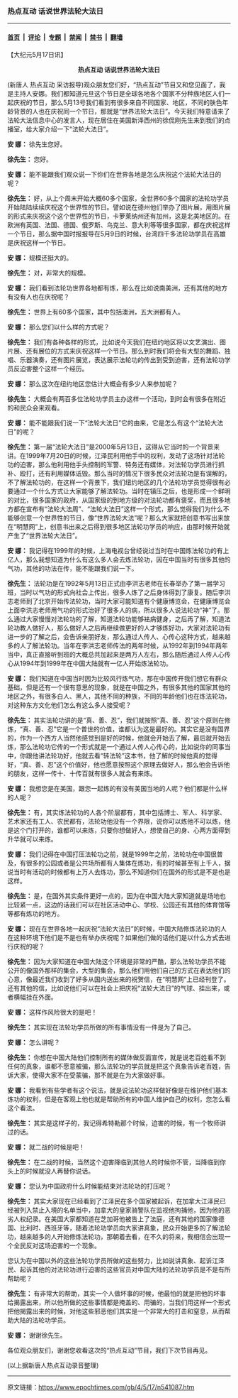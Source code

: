 ### 热点互动  话说世界法轮大法日

---

#### [首页](../../../..?n541087) &nbsp;|&nbsp; [评论](../../../../../epoch-comment?n541087) &nbsp;|&nbsp; [专题](../../../../../epoch-special?n541087) &nbsp;|&nbsp; [禁闻](../../../../../epoch-news?n541087) &nbsp;|&nbsp; [禁书](../../../../../books?n541087) &nbsp;|&nbsp; [翻墙](https://github.com/gfw-breaker/nogfw/blob/master/README.md?n541087)


<div class="post_content" id="artbody" itemprop="articleBody">
 <!-- article content begin -->
 <p>
  【大纪元5月17日讯】
  <br/>
  <b>
   <center>
    <ok href="https://www.epochtimes.com/gb/tag/%E7%83%AD%E7%82%B9%E4%BA%92%E5%8A%A8.html">
     热点互动
    </ok>
    话说世界法轮大法日
   </center>
  </b>
 </p>
 <p>
  (新唐人
  <ok href="https://www.epochtimes.com/gb/tag/%E7%83%AD%E7%82%B9%E4%BA%92%E5%8A%A8.html">
   热点互动
  </ok>
  采访报导)观众朋友您们好，“热点互动”节目又和您见面了，我是主持人安娜。我们都知道元旦这个节日是全球各地各个国家不分种族地区人们一起庆祝的节日，那么5月13号我们看到有很多来自不同国家、地区，不同的肤色年龄背景的人也在庆祝同一个节日，那就是“世界法轮大法日”。今天我们特意请来了法轮大法信息中心的发言人，现在居住在美国新泽西州的徐侃刚先生来到我们的点播室，给大家介绍一下“法轮大法日”。
 </p>
 <p>
  <b>
   安  娜：
  </b>
  徐先生您好。
 </p>
 <p>
  <b>
   徐先生：
  </b>
  您好。
 </p>
 <p>
  <b>
   安  娜：
  </b>
  能不能跟我们观众说一下你们在世界各地是怎么庆祝这个法轮大法日的呢？
 </p>
 <p>
  <b>
   徐先生：
  </b>
  好，从上个周末开始大概60多个国家，全世界60多个国家的法轮功学员开始陆陆续续庆祝这个世界性的节日。譬如说在德州他们举办了图片展，用图片展的形式来庆祝这个这个世界性的节日，卡萝莱纳州还有加州，这是北美地区的。在欧洲有英国、法国、德国、俄罗斯、乌克兰、意大利等等很多国家，都在庆祝这样一个节日，那么据中国时报报导在5月9日的时候，台湾四千多法轮功学员在高雄是庆祝这样一个节日。
 </p>
 <p>
  <b>
   安  娜：
  </b>
  规模还挺大的。
 </p>
 <p>
  <b>
   徐先生：
  </b>
  对，非常大的规模。
 </p>
 <p>
  <b>
   安  娜：
  </b>
  我们看到法轮功世界各地都有炼，那么在比如说南美洲，还有其他的地方有没有人也在庆祝呢？
 </p>
 <p>
  <b>
   徐先生：
  </b>
  世界上有60多个国家，其中包括澳洲，五大洲都有人。
 </p>
 <p>
  <b>
   安  娜：
  </b>
  那么您们以什么样的方式呢？
 </p>
 <p>
  <b>
   徐先生：
  </b>
  我们有各种各样的形式，比如说今天我们在纽约地区将以文艺演出、图片展、还有展位的方式来庆祝这样一个节日。那么到时我们将会有大型的舞蹈、独唱、乐器演奏，还有图片展览，表达展示法轮功的传出到受到迫害，还有法轮功学员反迫害整个这样一个经历。
 </p>
 <p>
  <b>
   安  娜：
  </b>
  那么这次在纽约地区您估计大概会有多少人来参加呢？
 </p>
 <p>
  <b>
   徐先生：
  </b>
  大概会有两百多位法轮功学员主办这样一个活动，到时会有很多在附近的和民众会来观看。
 </p>
 <p>
  <b>
   安  娜：
  </b>
  能不能跟我们说一下“法轮大法日”它的由来，它是怎么有这个“法轮大法日”的呢？
 </p>
 <p>
  <b>
   徐先生：
  </b>
  第一届“法轮大法日”是2000年5月13日，这得从它当时的一个背景来讲。在1999年7月20日的时候，江泽民利用他手中的权利，发动了这场针对法轮功的迫害，那么他利用他手头控制的军警、特务还有媒体，对法轮功学员进行抓补、殴打，还有利用媒体诋毁。那么当时的情况下很多民众对法轮功是有误解的，不了解法轮功的，在这样一个背景下，我们纽约地区的几个法轮功学员觉得很有必要通过一个什么方式让大家能够了解法轮功。当时在镇压之后，也是形成一个鲜明的对比，很多国家的政府，从国家级的到地方级的对法轮功都有褒奖，而且很多地方都在宣布有“法轮大法周”、“法轮大法日”这样一个形式，那么觉得我们为什么不能够创意一个世界性的节日，像“世界法轮大法”呢？那么大家就把创意书写出来放在“明慧网”上，创意书出来之后得到很多地区法轮功学员的响应，由那时候开始就产生了“世界法轮大法日”。
 </p>
 <p>
  <b>
   安  娜：
  </b>
  我记得在1999年的时候，上海电视台曾经说过当时在中国炼法轮功的有上亿人，那么我想知道为什么有这么多人会去炼法轮功，因在中国当时有很多其他的气功，其他的功法在传，能不能跟我们说一下。
 </p>
 <p>
  <b>
   徐先生：
  </b>
  法轮功是在1992年5月13日正式由李洪志老师在长春举办了第一届学习班，当时以气功的形式向社会上传出，很多人炼了之后身体得到了康复。随后李洪志老师到了北京开始传法轮功，当时大家可能知道有个健康博览会，在健康博览会上面李洪志老师用气功的形式治好了很多人的病，所以很多人说法轮功“神”了。那么通过大家慢慢对法轮功的了解，知道法轮功能够袪病健身，之后再了解，知道法轮功教人做好人，那么做好人之后再继续做更好的人才够炼好功，大家对法轮功有进一步的了解之后，会告诉亲朋好友，那么通过人传人、心传心这种方式，越来越多的人了解法轮功。当年在李洪志老师传法的两年时候，从1992年到1994年两年当中，真正直接听到班的大概总共加起来是两万人左右，那么随后通过人传人心传心从1994年到1999年在中国大陆就有一亿人开始炼法轮功。
 </p>
 <p>
  <b>
   安  娜：
  </b>
  我们知道在中国当时因为比较风行炼气功，那在中国传开我们想它有群众基础，但是还有一个很有意思的现象，就是在中国之外，有很多其他的国家其他的地区之外，有很多白人、黑人，其他不同的种族，不同的年龄他们也在炼法轮功，对这种东方文化他们怎么有这么多人接受呢？
 </p>
 <p>
  <b>
   徐先生：
  </b>
  其实法轮功讲的是“真、善、忍”，我们就按照“真、善、忍”这个原则在修炼，“真、善、忍”它是一个普世的价值，谁都认为这是最好的。其实它是没有国界的，作为一个西方人当然他感觉到是好的时候，他就会开始去了解，最后就开始去炼，那么法轮功它传的一个形式就是一个通过人传人心传心的，比如说你的同事当中，你跟他讲法轮功好，他就去看“转法轮”这本书，他了解的时候他真的觉得好，“真、善、忍”这个价值好，他也愿意按照这个原理去做好人，那么他会告诉他的朋友，这样一传十、十传百就有很多人就会有来炼。
 </p>
 <p>
  <b>
   安  娜：
  </b>
  我想您是在美国，跟您一起炼的有没有美国当地的人呢？他们都是什么样的人呢？
 </p>
 <p>
  <b>
   徐先生：
  </b>
  有，其实炼法轮功的人各个阶层都有，其中包括博士、军人、科学家、艺术家还有工人、农民都有，法轮功他没有一个界限，说你可以炼他不可以炼，他是这个门打开的，谁都可以来炼，只要你想做好人，想使自己的身、心两方面得到升华就可以来炼。
 </p>
 <p>
  <b>
   安  娜：
  </b>
  我们记得在中国打压法轮功之前，就是1999年之前，法轮功在中国很普及，有很多的公园或者是公共场所都有人集体在炼功，有的时候甚至有上千人，据说当时有活动的时候都有上万人去炼功，那么不知道你们在国外的形式是不是也是这样。
 </p>
 <p>
  <b>
   徐先生：
  </b>
  是，在国外其实条件更好一点的，因为在中国大陆大家知道就是场地也比较紧一点，这边的话我们可以在社区活动中心、学校、公园还有其他的体育馆等等都有炼功的地方。
 </p>
 <p>
  <b>
   安  娜：
  </b>
  现在在世界各地一起庆祝“法轮大法日”的时候，中国大陆修炼法轮功的人在这种环境下他们是不是也有举办庆祝呢？如果他们做的话他们是以什么方式去进行庆祝的呢？
 </p>
 <p>
  <b>
   徐先生：
  </b>
  因为大家知道在中国大陆这个环境是非常的严酷，那么法轮功学员不能公开的像国外那样的集会，大型的集会，那么他们用他们自己的方式在表达他们的心意，像最近我们收到了好多从国内送出来的祝贺信，在“明慧网”上已经刊登了。还有其他的信，比如说他们可以在社会上把庆祝“法轮大法日”的气球、挂出来，或者横幅挂在外面。
 </p>
 <p>
  <b>
   安  娜：
  </b>
  这样作风险很大的是吧！
 </p>
 <p>
  <b>
   徐先生：
  </b>
  其实现在法轮功学员所做的所有事情没有一件是为了自己。
 </p>
 <p>
  <b>
   安  娜：
  </b>
  怎么讲呢？
 </p>
 <p>
  <b>
   徐先生：
  </b>
  你想在中国大陆他们控制所有的媒体做反面宣传，就是说老百姓看不到任何的真象，谁都不愿意被骗，那么法轮功的学员就是把这个真象告诉老百姓，告诉大家，使得大家不在受蒙骗，那不就是在为大家做好事。
 </p>
 <p>
  <b>
   安  娜：
  </b>
  我看到有些学者有这个说法，就是说法轮功这样做好像是在维护他们基本炼功的权利，但是在客观上他也就是帮助所有的中国人维护自己的权利，您怎么看这个看法。
 </p>
 <p>
  <b>
   徐先生：
  </b>
  其实是这样子的，我记得希特勒那个时候，迫害的时候，有一个牧师讲过的话。
 </p>
 <p>
  <b>
   安  娜：
  </b>
  就二战的时候是吧！
 </p>
 <p>
  <b>
   徐先生：
  </b>
  在二战的时候，当然这个迫害降临到其他人的时候你不管，当降临到你头上的时候就没人再替你说话。
 </p>
 <p>
  <b>
   安  娜：
  </b>
  您认为中国政府什么时候能结束对法轮功的打压呢？
 </p>
 <p>
  <b>
   徐先生：
  </b>
  其实大家现在已经看到了江泽民在多个国家被起诉，在加拿大江泽民已经被列入禁止入境的名单当中，加拿大的皇家骑警队在监视他拘捕他，因为他的恶劣人权纪录。在美国大家都知道在芝加哥他被告上了法庭，还有其他的国家像德国、比利时、西班牙等，随着法轮功学员向大家讲真象，民众开始更多的了解法轮功，越来越多的人开始修炼法轮功，那朝着去看，在不久的将来，我相信会出现一个全民反对这场迫害的一个现象。
 </p>
 <p>
  您认为在中国以外的这些法轮功学员所做的这些努力，比如说讲真象、起诉江泽民、起诉其他的对法轮功进行迫害的这些官员对中国大陆的法轮功学员是不是有所帮助呢？
 </p>
 <p>
  <b>
   徐先生：
  </b>
  有非常大的帮助，其实一个人做坏事的时候，他最怕的就是把他的坏事给揭露出来，所以他所做的这些事情都是掩盖的、用骗的，当我们用这样一个形式把他揭露出来的时候，对他这些邪恶他们其实是一个非常大的打击和窒息，从而帮助大陆的法轮功学员。
 </p>
 <p>
  <b>
   安  娜：
  </b>
  谢谢徐先生。
 </p>
 <p>
  各位观众朋友们，谢谢您收看这次的“热点互动”节目，我们下次节目再见。
 </p>
 <p>
  (以上据新唐人热点互动录音整理)
  <font color="#ffffff">
   (http://www.dajiyuan.com)
  </font>
 </p>
 <!-- article content end -->
 <div id="below_article_ad">
 </div>
</div>


---

原文链接：https://www.epochtimes.com/gb/4/5/17/n541087.htm